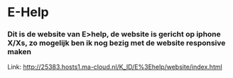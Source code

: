 # E-Help

### Dit is de website van E>help, de website is gericht op iphone X/Xs, zo mogelijk ben ik nog bezig met de website responsive maken
Link: http://25383.hosts1.ma-cloud.nl/K_ID/E%3Ehelp/website/index.html
